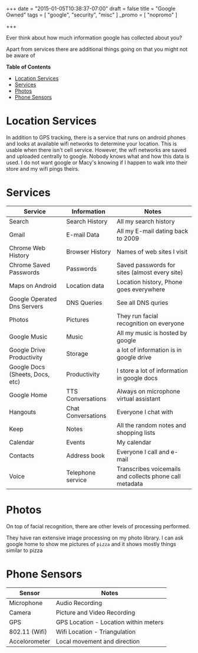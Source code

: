 +++
date = "2015-01-05T10:38:37-07:00"
draft = false
title = "Google Owned"
tags = [ "google", "security", "misc" ]
_promo = [ "nopromo" ]

+++

Ever think about how much information google has collected about you?

Apart from services there are additional things going on that you might not be aware of 

<!-- markdown-toc start - Don't edit this section. Run M-x markdown-toc-refresh-toc -->
**Table of Contents**

- [Location Services](#location-services)
- [Services](#services)
- [Photos](#photos)
- [Phone Sensors](#phone-sensors)

<!-- markdown-toc end -->

# Location Services

In addition to GPS tracking, there is a service that runs on android phones and looks at available wifi networks to determine your location. This is usable when there isn't cell service.  However, the wifi networks are saved
and uploaded centrally to google. Nobody knows what and how this data is used. I do not want google or Macy's knowing if I happen to walk into their store and my wifi pings theirs.
 

# Services

| Service                         | Information        | Notes                                                   |
|---------------------------------|--------------------|---------------------------------------------------------|
| Search                          | Search History     | All my search history                                   |
| Gmail                           | E-mail Data        | All my E-mail dating back to 2009                       |
| Chrome Web History              | Browser History    | Names of web sites I visit                              |
| Chrome Saved Passwords          | Passwords          | Saved passwords for sites (almost every site)           |
| Maps on Android                 | Location data      | Location history, Phone goes everywhere                 |
| Google Operated Dns Servers     | DNS Queries        | See all DNS quries                                      |
| Photos                          | Pictures           | They run facial recognition on everyone                 |
| Google Music                    | Music              | All my music is hosted by google                        |
| Google Drive  Productivity      | Storage            | a lot of information is in google drive                 |
| Google Docs (Sheets, Docs, etc) | Productivity       | I store a lot of information in google docs             |
| Google Home                     | TTS Conversations  | Always on microphone virtual assistant                  |
| Hangouts                        | Chat Conversations | Everyone I chat with                                    |
| Keep                            | Notes              | All the random notes and shopping lists                 |
| Calendar                        | Events             | My calendar                                             |
| Contacts                        | Address book       | Everyone I call and e-mail                              |
| Voice                           | Telephone service  | Transcribes voicemails and collects phone call metadata |


# Photos

On top of facial recognition, there are other levels of processing performed.

They have ran extensive image processing on my photo library. I can ask google home to show me pictures of `pizza` and it shows mostly things similar to pizza



# Phone Sensors

| Sensor        | Notes
| ---           | ---
| Microphone    | Audio Recording
| Camera        | Picture and Video Recording
| GPS           | GPS Location - Location within meters
| 802.11 (Wifi) | Wifi Location - Triangulation
| Accelorometer | Local movement and direction




